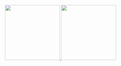 <div align="center">
  <a href="https://github.com/elcrixtof">
  <img height="180em" src="https://github-readme-stats.vercel.app/api?username=elcrixtof&show_icons=true&theme=dracula&include_all_commits=true&count_private=true"/>
  <img height="180em" src="https://github-readme-stats.vercel.app/api/top-langs/?username=elcrixtof&layout=compact&langs_count=7&theme=dracula"/>
</div>

